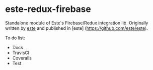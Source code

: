 # este-redux-firebase

Standalone module of Este's Firebase/Redux integration lib. Originally written by [este](https://github.com/este) and
 published in [este]
(https://github.com/este/este).

To do list:
- Docs
- TravisCI
- Coveralls
- Test